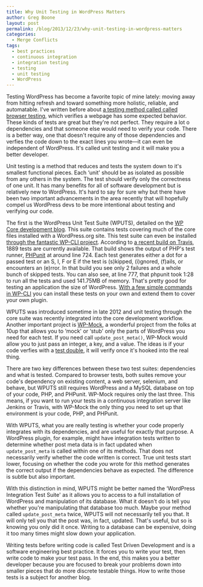 ```yaml
---
title: Why Unit Testing in WordPress Matters
author: Greg Boone
layout: post
permalink: /blog/2013/12/23/why-unit-testing-in-wordpress-matters
categories:
  - Merge Conflicts
tags:
  - best practices
  - continuous integration
  - integration testing
  - testing
  - unit testing
  - WordPress
---
```

Testing WordPress has become a favorite topic of mine lately: moving away from hitting refresh and toward something more holistic, reliable, and automatable. I've written before about [a testing method called called browser testing][1], which verifies a webpage has some expected behavior. These kinds of tests are great but they're not perfect. They require a lot o dependencies and that someone else would need to verify your code. There is a better way, one that doesn't require any of those dependencies and verfies the code down to the exact lines you wrote—it can even be independent of WordPress. It's called unit testing and it will make you a better developer.

<!--more-->

Unit testing is a method that reduces and tests the system down to it's smallest functional pieces. Each &#8216;unit' should be as isolated as possible from any others in the system. The test should verify only the correctness of one unit. It has many benefits for all of software development but is relatively new to WordPress. It's hard to say for sure why but there have been two important advancements in the area recently that will hopefully compel us WordPress devs to be more intentional about testing and verifying our code.

The first is the WordPress Unit Test Suite (WPUTS), detailed on the [WP Core development blog][2]. This suite contains tests covering much of the core files installed with a WordPress.org site. This test suite can even be installed [through the fantastic WP-CLI project][3]. According to [a recent build on Travis][4], 1889 tests are currently available. That build shows the output of PHP's test runner, [PHPunit][5] at around line 724. Each test generates either a dot for a passed test or an S, I, F or E if the test is (s)kipped, (i)gnored, (f)ails, or encounters an (e)rror. In that build you see only 2 failures and a whole bunch of skipped tests. You can also see, at line 777, that phpunit took 1:28 to run all the tests and used 141.75MB of memory. That's pretty good for testing an application the size of WordPress. [With a few simple commands in WP-CLI][6] you can install these tests on your own and extend them to cover your own plugin.

WPUTS was introduced sometime in late 2012 and unit testing through the core suite was recently integrated into the core development workflow. Another important project is [WP-Mock][7], a wonderful project from the folks at 10up that allows you to &#8216;mock' or &#8216;stub' only the parts of WordPress you need for each test. If you need call `update_post_meta()`, WP-Mock would allow you to just pass an integer, a key, and a value. The ideas is if your code verfies with a [test double][8], it will verify once it's hooked into the real thing.

There are two key differences between these two test suites: dependencies and what is tested. Compared to browser tests, both suites remove your code's dependency on existing content, a web server, selenium, and behave, but WPUTS still requires WordPress and a MySQL database on top of your code, PHP, and PHPunit. WP-Mock requires only the last three. This means, if you want to run your tests in a continuous integration server like Jenkins or Travis, with WP-Mock the only thing you need to set up that environment is your code, PHP, and PHPunit.

With WPUTS, what you are really testing is whether your code properly integrates with its dependencies, and are useful for exactly that purpose. A WordPress plugin, for example, might have integration tests written to determine whether post meta data is in fact updated when `update_post_meta` is called within one of its methods. That does not necessarily verify whether the code written is correct. True unit tests start lower, focusing on whether the code *you* wrote for *this* method generates the correct output if the dependencies behave as expected. The difference is subtle but also important.

With this distinction in mind, WPUTS might be better named the &#8216;WordPress Integration Test Suite' as it allows you to access to a full installation of WordPress and manipulation of its database. What it doesn't do is tell you whether you're manipulating that database too much. Maybe your method called `update_post_meta` twice, WPUTS will not necessarily tell you that. It will only tell you that the post was, in fact, updated. That's useful, but so is knowing you only did it once. Writing to a database can be expensive, doing it too many times might slow down your application.

Writing tests before writing code is called Test Driven Development and is a software engineering best practice. It forces you to write your test, then write code to make your test pass. In the end, this makes you a better developer because you are focused to break your problems down into smaller pieces that do more discrete testable things. How to write those tests is a subject for another blog.

 [1]: http://greg.harmsboone.org/blog/2013/08/17/how-can-i-do-browser-testing-with-wordpress/
 [2]: http://make.wordpress.org/core/handbook/automated-testing/
 [3]: http://wp-cli.org/
 [4]: https://travis-ci.org/tierra/wordpress/jobs/15867662
 [5]: http://phpunit.de
 [6]: https://github.com/wp-cli/wp-cli/wiki/Plugin-Unit-Tests
 [7]: https://github.com/10up/wp_mock/
 [8]: http://phpunit.de/manual/3.7/en/test-doubles.html